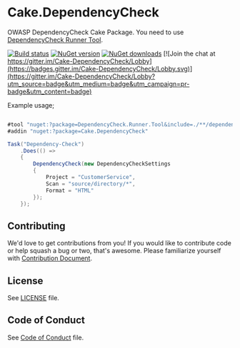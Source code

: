 # Cake.DependencyCheck

OWASP DependencyCheck Cake Package. You need to use [DependencyCheck Runner Tool](https://github.com/burakince/DependencyCheck.Runner.Tool).

[![Build status](https://ci.appveyor.com/api/projects/status/w4p88lcixif2erl9?svg=true)](https://ci.appveyor.com/project/burakince/cake-dependencycheck) 
[![NuGet version](https://img.shields.io/nuget/v/Cake.DependencyCheck.svg)](https://www.nuget.org/packages/Cake.DependencyCheck/) 
[![NuGet downloads](https://img.shields.io/nuget/dt/Cake.DependencyCheck.svg)](https://www.nuget.org/packages/Cake.DependencyCheck/) 
[![Join the chat at https://gitter.im/Cake-DependencyCheck/Lobby](https://badges.gitter.im/Cake-DependencyCheck/Lobby.svg)](https://gitter.im/Cake-DependencyCheck/Lobby?utm_source=badge&utm_medium=badge&utm_campaign=pr-badge&utm_content=badge)

Example usage;

```csharp

#tool "nuget:?package=DependencyCheck.Runner.Tool&include=./**/dependency-check.sh&include=./**/dependency-check.bat"
#addin "nuget:?package=Cake.DependencyCheck"

Task("Dependency-Check")
    .Does(() =>
    {
        DependencyCheck(new DependencyCheckSettings
        {
            Project = "CustomerService",
            Scan = "source/directory/*",
            Format = "HTML"
        });
    });

```

## Contributing

We'd love to get contributions from you! If you would like to contribute code or help squash a bug or two, that's awesome. Please familiarize yourself with [Contribution Document](https://github.com/burakince/Cake.DependencyCheck/blob/master/CONTRIBUTING.md).

## License

See [LICENSE](https://github.com/burakince/Cake.DependencyCheck/blob/master/LICENSE) file.

## Code of Conduct

See [Code of Conduct](https://github.com/burakince/Cake.DependencyCheck/blob/master/CODE_OF_CONDUCT.md) file.

